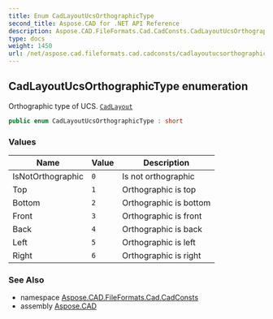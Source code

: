 ```yaml
---
title: Enum CadLayoutUcsOrthographicType
second_title: Aspose.CAD for .NET API Reference
description: Aspose.CAD.FileFormats.Cad.CadConsts.CadLayoutUcsOrthographicType enum. Orthographic type of UCS. CadLayout
type: docs
weight: 1450
url: /net/aspose.cad.fileformats.cad.cadconsts/cadlayoutucsorthographictype/
---
```

## CadLayoutUcsOrthographicType enumeration

Orthographic type of UCS. [`CadLayout`](../../aspose.cad.fileformats.cad.cadobjects/cadlayout/)

```csharp
public enum CadLayoutUcsOrthographicType : short
```

### Values

| Name | Value | Description |
| --- | --- | --- |
| IsNotOrthographic | `0` | Is not orthographic |
| Top | `1` | Orthographic is top |
| Bottom | `2` | Orthographic is bottom |
| Front | `3` | Orthographic is front |
| Back | `4` | Orthographic is back |
| Left | `5` | Orthographic is left |
| Right | `6` | Orthographic is right |

### See Also

* namespace [Aspose.CAD.FileFormats.Cad.CadConsts](../../aspose.cad.fileformats.cad.cadconsts/)
* assembly [Aspose.CAD](../../)


